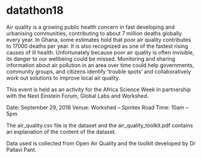 # datathon18
Air quality is a growing public health concern in fast developing and urbanising communities, contributing to about 7 million deaths globally every year. In Ghana, some estimates hold that poor air quality contributes to 17000 deaths per year. It is also recognized as one of the fastest rising causes of ill health. Unfortunately because poor air quality is often invisible, its danger to our wellbeing could be missed. Monitoring and sharing information about air pollution in an area over time could help governments, community groups, and citizens identify ‘trouble spots’ and collaboratively work out solutions to improve local air quality.  

This event is held as an activity for the Africa Science Week in partnership with the Next Einstein Forum, Global Labs and Workshed.  

Date: September 29, 2018 
Venue: Workshed – Spintex Road 
Time: 10am – 5pm  

The air_quality.csv file is the dataset and the air_quality_toolkit.pdf contains an explanation of the content of the dataset.

Data used is collected from Open Air Quality and the toolkit developed by Dr Pallavi Pant.
